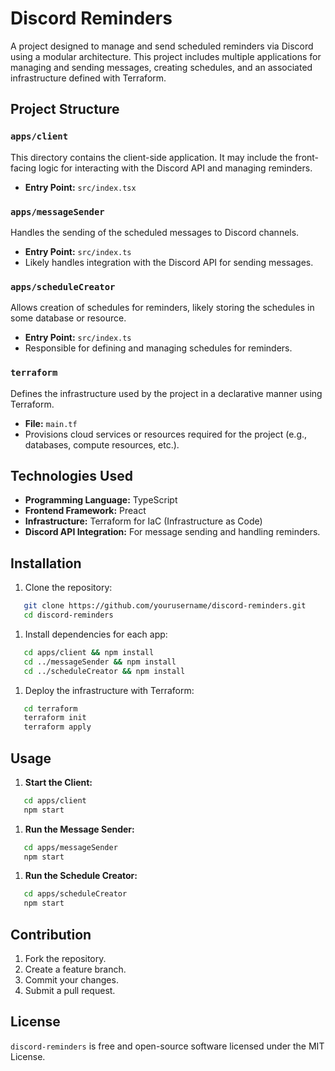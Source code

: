 # Discord Reminders
A project designed to manage and send scheduled reminders via Discord using a modular architecture. This project includes multiple applications for managing and sending messages, creating schedules, and an associated infrastructure defined with Terraform.
## Project Structure
### `apps/client`
This directory contains the client-side application. It may include the front-facing logic for interacting with the Discord API and managing reminders.
- **Entry Point:** `src/index.tsx`

### `apps/messageSender`
Handles the sending of the scheduled messages to Discord channels.
- **Entry Point:** `src/index.ts`
- Likely handles integration with the Discord API for sending messages.

### `apps/scheduleCreator`
Allows creation of schedules for reminders, likely storing the schedules in some database or resource.
- **Entry Point:** `src/index.ts`
- Responsible for defining and managing schedules for reminders.

### `terraform`
Defines the infrastructure used by the project in a declarative manner using Terraform.
- **File:** `main.tf`
- Provisions cloud services or resources required for the project (e.g., databases, compute resources, etc.).

## Technologies Used
- **Programming Language:** TypeScript
- **Frontend Framework:** Preact
- **Infrastructure:** Terraform for IaC (Infrastructure as Code)
- **Discord API Integration:** For message sending and handling reminders.

## Installation
1. Clone the repository:
``` bash
   git clone https://github.com/yourusername/discord-reminders.git
   cd discord-reminders
```
1. Install dependencies for each app:
``` bash
   cd apps/client && npm install
   cd ../messageSender && npm install
   cd ../scheduleCreator && npm install
```
1. Deploy the infrastructure with Terraform:
``` bash
   cd terraform
   terraform init
   terraform apply
```
## Usage
1. **Start the Client:**
``` bash
   cd apps/client
   npm start
```
1. **Run the Message Sender:**
``` bash
   cd apps/messageSender
   npm start
```
1. **Run the Schedule Creator:**
``` bash
   cd apps/scheduleCreator
   npm start
```
## Contribution
1. Fork the repository.
2. Create a feature branch.
3. Commit your changes.
4. Submit a pull request.

## License
`discord-reminders` is free and open-source software licensed under the MIT License.